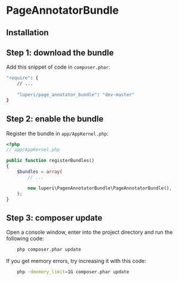 PageAnnotatorBundle
===================

Installation
------------

Step 1: download the bundle
---------------------------

Add this snippet of code in `composer.phar`:

```bash
"require": {
    // ...
    
    "luperi/page_annotator_bundle": "dev-master"
}
```

Step 2: enable the bundle
-------------------------

Register the bundle in `app/AppKernel.php`:

```php
<?php
// app/AppKernel.php

public function registerBundles()
{
    $bundles = array(
        // ...

        new luperi\PagenAnnotatorBundle\PageAnnotatorBundle(),
    );
}
```

Step 3: composer update
-----------------------

Open a console window, enter into the project directory and run the following code:

```bash
    php composer.phar update
```
If you get memory errors, try increasing it with this code:

```bash
    php -dmemory_limit=1G composer.phar update
```

